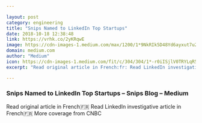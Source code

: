 ```yaml
---

layout: post
category: engineering
title: "Snips Named to LinkedIn Top Startups"
date: 2018-10-18 12:38:48
link: https://vrhk.co/2yKRqwE
image: https://cdn-images-1.medium.com/max/1200/1*9NkRIk5D48Yd6ayxut7u2Q.jpeg
domain: medium.com
author: "Medium"
icon: https://cdn-images-1.medium.com/fit/c/304/304/1*-r0iISjlV0TRYLqR5tZ8UQ.png
excerpt: "Read original article in French:fr: Read LinkedIn investigative article in French:fr: More coverage from CNBC"

---
```


### Snips Named to LinkedIn Top Startups – Snips Blog – Medium

Read original article in French:fr: Read LinkedIn investigative article in French:fr: More coverage from CNBC